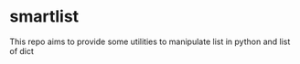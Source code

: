 # smartlist
This repo aims to provide some utilities to manipulate list in python and list of dict 
